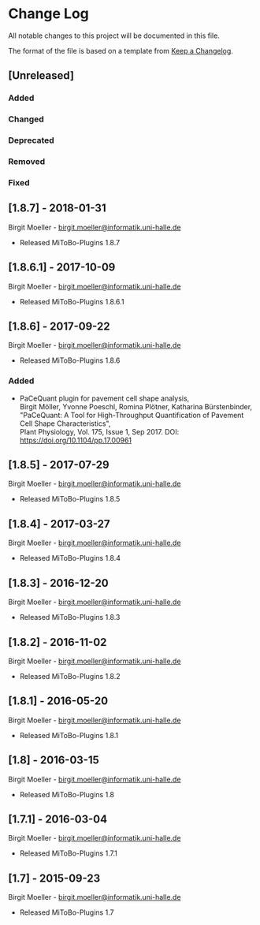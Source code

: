 # Change Log
All notable changes to this project will be documented in this file.

The format of the file is based on a template from [Keep a Changelog](http://keepachangelog.com/).

## [Unreleased]
### Added

### Changed

### Deprecated

### Removed

### Fixed

## [1.8.7] - 2018-01-31
Birgit Moeller - <birgit.moeller@informatik.uni-halle.de>
- Released MiToBo-Plugins 1.8.7

## [1.8.6.1] - 2017-10-09
Birgit Moeller - <birgit.moeller@informatik.uni-halle.de>
- Released MiToBo-Plugins 1.8.6.1

## [1.8.6] - 2017-09-22
Birgit Moeller - <birgit.moeller@informatik.uni-halle.de>
- Released MiToBo-Plugins 1.8.6

### Added
- PaCeQuant plugin for pavement cell shape analysis,  
  Birgit Möller, Yvonne Poeschl, Romina Plötner, Katharina Bürstenbinder,
  "PaCeQuant: A Tool for High-Throughput Quantification of Pavement Cell Shape Characteristics",  
  Plant Physiology, Vol. 175, Issue 1, Sep 2017. DOI: https://doi.org/10.1104/pp.17.00961

## [1.8.5] - 2017-07-29
Birgit Moeller - <birgit.moeller@informatik.uni-halle.de>
- Released MiToBo-Plugins 1.8.5

## [1.8.4] - 2017-03-27
Birgit Moeller - <birgit.moeller@informatik.uni-halle.de>
- Released MiToBo-Plugins 1.8.4

## [1.8.3] - 2016-12-20
Birgit Moeller - <birgit.moeller@informatik.uni-halle.de>
- Released MiToBo-Plugins 1.8.3

## [1.8.2] - 2016-11-02
Birgit Moeller - <birgit.moeller@informatik.uni-halle.de>
- Released MiToBo-Plugins 1.8.2

## [1.8.1] - 2016-05-20
Birgit Moeller - <birgit.moeller@informatik.uni-halle.de>
- Released MiToBo-Plugins 1.8.1

## [1.8] - 2016-03-15
Birgit Moeller - <birgit.moeller@informatik.uni-halle.de>
- Released MiToBo-Plugins 1.8

## [1.7.1] - 2016-03-04
Birgit Moeller - <birgit.moeller@informatik.uni-halle.de>
- Released MiToBo-Plugins 1.7.1

## [1.7] - 2015-09-23
Birgit Moeller - <birgit.moeller@informatik.uni-halle.de>
- Released MiToBo-Plugins 1.7





